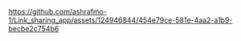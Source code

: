 

https://github.com/ashrafmo-1/Link_sharing_app/assets/124946844/454e79ce-581e-4aa2-a1b9-becbe2c754b6

